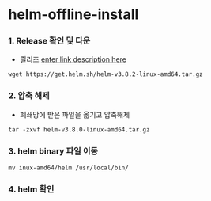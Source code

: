 # helm-offline-install
### 1. Release 확인 및 다운
- 릴리즈 [enter link description here](https://github.com/helm/helm/releases)
```
wget https://get.helm.sh/helm-v3.8.2-linux-amd64.tar.gz
```
### 2. 압축 해제
- 폐쇄망에 받은 파일을 옮기고 압축해제
```
tar -zxvf helm-v3.8.0-linux-amd64.tar.gz
```
### 3.  helm binary 파일 이동
```
mv inux-amd64/helm /usr/local/bin/
```
### 4.  helm 확인
